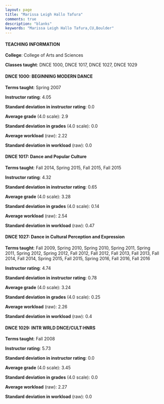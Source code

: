 ```yaml
---
layout: page
title: "Marissa Leigh Hallo Tafura" 
comments: true
description: "blanks"
keywords: "Marissa Leigh Hallo Tafura,CU,Boulder"
---
```

<head>
<script src="https://ajax.googleapis.com/ajax/libs/jquery/2.1.3/jquery.min.js"></script>
<script src="https://dl.dropboxusercontent.com/s/pc42nxpaw1ea4o9/highcharts.js?dl=0"></script>
<!-- <script src="../assets/js/highcharts.js"></script> -->
<style type="text/css">@font-face {
	font-family: "Bebas Neue";
	src: url(https://www.filehosting.org/file/details/544349/BebasNeue Regular.otf) format("opentype");
	}
	h1.Bebas { 
		font-family: "Bebas Neue", Verdana, Tahoma;
	}
</style>
</head>
	   
#### TEACHING INFORMATION

**College**: College of Arts and Sciences

**Classes taught**: DNCE 1000, DNCE 1017, DNCE 1027, DNCE 1029

#### DNCE 1000: BEGINNING MODERN DANCE

**Terms taught**: Spring 2007

**Instructor rating**: 4.05

**Standard deviation in instructor rating**: 0.0

**Average grade** (4.0 scale): 2.9

**Standard deviation in grades** (4.0 scale): 0.0

**Average workload** (raw): 2.22

**Standard deviation in workload** (raw): 0.0

#### DNCE 1017: Dance and Popular Culture

**Terms taught**: Fall 2014, Spring 2015, Fall 2015, Fall 2015

**Instructor rating**: 4.32

**Standard deviation in instructor rating**: 0.65

**Average grade** (4.0 scale): 3.28

**Standard deviation in grades** (4.0 scale): 0.14

**Average workload** (raw): 2.54

**Standard deviation in workload** (raw): 0.47

#### DNCE 1027: Dance in Cultural Perception and Expression

**Terms taught**: Fall 2009, Spring 2010, Spring 2010, Spring 2011, Spring 2011, Spring 2012, Spring 2012, Fall 2012, Fall 2012, Fall 2013, Fall 2013, Fall 2014, Fall 2014, Spring 2015, Fall 2015, Spring 2016, Fall 2016, Fall 2016

**Instructor rating**: 4.74

**Standard deviation in instructor rating**: 0.78

**Average grade** (4.0 scale): 3.24

**Standard deviation in grades** (4.0 scale): 0.25

**Average workload** (raw): 2.26

**Standard deviation in workload** (raw): 0.4

#### DNCE 1029: INTR WRLD DNCE/CULT:HNRS

**Terms taught**: Fall 2008

**Instructor rating**: 5.73

**Standard deviation in instructor rating**: 0.0

**Average grade** (4.0 scale): 3.45

**Standard deviation in grades** (4.0 scale): 0.0

**Average workload** (raw): 2.27

**Standard deviation in workload** (raw): 0.0

